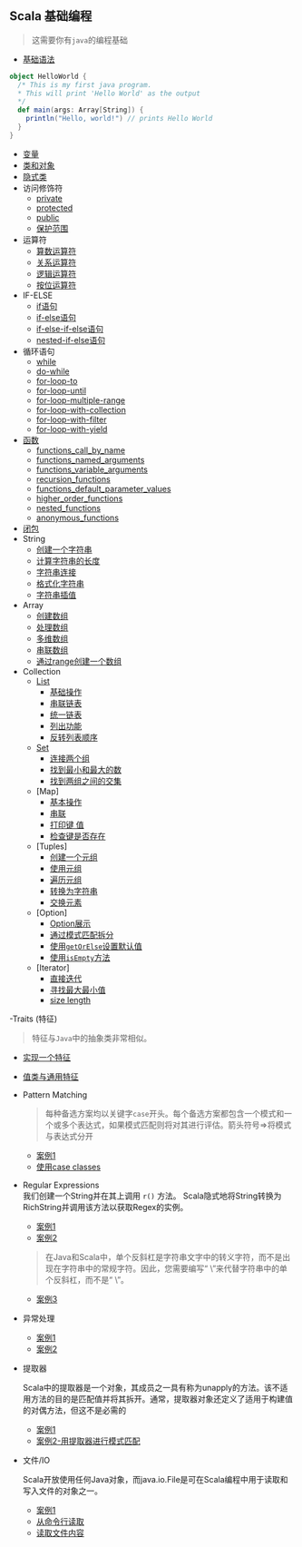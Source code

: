## Scala 基础编程

> 这需要你有`java`的编程基础

- [基础语法](/part3/scala/scalaProgramming/HelloWorld.scala)
```scala
object HelloWorld {
  /* This is my first java program.
  * This will print 'Hello World' as the output
  */
  def main(args: Array[String]) {
    println("Hello, world!") // prints Hello World
  }
}
```
- [变量](./scala_variables.scala)
- [类和对象](scala_classes_objects.scala)
- [隐式类](IntTimesDemo.scala)
- 访问修饰符
  - [private](PrivateMember.scala)
  - [protected](ProtectMember.scala)
  - [public](PublicMember.scala)
  - [保护范围](Executive.scala)
- 运算符
  - [算数运算符](scala_arithmatic_operators.scala)
  - [关系运算符](scala_relational_operators.scala)
  - [逻辑运算符](scala_logical_operators.scala)
  - [按位运算符](scala_bitwise_operators.scala)
- IF-ELSE
  - [if语句](if_statement.scala)  
  - [if-else语句](if_else_statement.scala)
  - [if-else-if-else语句](if_else_if_else_statement.scala)
  - [nested-if-else语句](nested_if_else.scala)
- 循环语句
  - [while](scala_while_loop.scala)  
  - [do-while](scala_do_while_loop.scala)  
  - [for-loop-to](for_loop_to.scala)
  - [for-loop-until](for_loop_until.scala)
  - [for-loop-multiple-range](for_loop_multiple_range.scala)
  - [for-loop-with-collection](for_loop_with_collection.scala)
  - [for-loop-with-filter](for_loop_with_filters.scala)
  - [for-loop-with-yield](for_loop_with_yield.scala)
 - [函数](scala_functions.scala)
   - [functions_call_by_name](functions_call_by_name.scala)
   - [functions_named_arguments](functions_named_arguments.scala)
   - [functions_variable_arguments](functions_variable_arguments.scala)
   - [recursion_functions](recursion_functions.scala)
   - [functions_default_parameter_values](functions_default_parameter_values.scala)
   - [higher_order_functions](higher_order_functions.scala)
   - [nested_functions](nested_functions.scala)
   - [anonymous_functions](anonymous_functions.scala)
 - [闭包](scala_closures.scala)  
 - String 
   - [创建一个字符串](creating_a_string.scala)
   - [计算字符串的长度](string_length.scala)
   - [字符串连接](concatemating_string.scala)
   - [格式化字符串](creating_format_string.scala)
   - [字符串插值](string_interpolator.scala)
  - Array
    - [创建数组](creating_array.scala) 
    - [处理数组](processing_array.scala)
    - [多维数组](multi_dimensional_arrays.scala)
    - [串联数组](concatenate_array.scala)
    - [通过range创建一个数组](create_array_with_range.scala)
 - Collection
   - [List](create_list.scala)
     - [基础操作](base_operations_on_lists.scala)
     - [串联链表](concatenating_lists.scala)
     - [统一链表](creating_uniform_lists.scala)
     - [列出功能](tabulating_a_function.scala)
     - [反转列表顺序](reverse_list_order.scala)
   - [Set](base_operations_on_set.scala)  
     - [连接两个组](concatenating_set.scala)
     - [找到最小和最大的数](find_max_min_on_set.scala)
     - [找到两组之间的交集](find_common_values_between_two_set.scala)
   - [Map]
     - [基本操作](base_operation_on_map.scala)
     - [串联](concatenating_maps.scala)
     - [打印键 值](print_keys_and_values.scala)
     - [检查键是否存在](check_a_key_in_map.scala)
   - [Tuples]  
     - [创建一个元组](create_a_tuple.scala)
     - [使用元组](use_a_tuple.scala)
     - [遍历元组](iterate_over_the_tuple.scala)
     - [转换为字符串](converting_to_string.scala)
     - [交换元素](swap_element_on_tuple.scala)
   - [Option]  
     - [Option展示](show_option.scala)
     - [通过模式匹配拆分](./divide_by_pattern_mathch.scala)
     - [使用`getOrElse`设置默认值](use_get_or_else.scala)
     - [使用`isEmpty`方法](use_is_empty_on_option.scala)
   - [Iterator]
     - [直接迭代](use_iterator_with_while_loop.scala)  
     - [寻找最大最小值](find_max_min_on_iterator.scala)
     - [size length](size_len_on_iterator.scala)
     
 -Traits (特征)    
   >特征与`Java`中的抽象类非常相似。
   - [实现一个特征](implement_a_trait.scala)  
   - [值类与通用特征](value_and_universal_traits.scala)  
 - Pattern Matching
   > 每种备选方案均以关键字`case`开头。每个备选方案都包含一个模式和一个或多个表达式，如果模式匹配则将对其进行评估。箭头符号=>将模式与表达式分开
    
   - [案例1](matchTest.scala) 
   - [使用case classes](use_case_classes.scala)
 - Regular Expressions   
 我们创建一个String并在其上调用 `r()` 方法。 Scala隐式地将String转换为RichString并调用该方法以获取Regex的实例。
   - [案例1](use_regular_expressions.scala)
   - [案例2](use_regular_replace.scala)
   > 在Java和Scala中，单个反斜杠是字符串文字中的转义字符，而不是出现在字符串中的常规字符。因此，您需要编写“ \\”来代替字符串中的单个反斜杠，而不是“ \”。
   - [案例3](use_regular_expressions2.scala)
 - 异常处理
   - [案例1](catch_exception1.scala)  
   - [案例2](catch_exception2.scala)  
 - 提取器
 
   Scala中的提取器是一个对象，其成员之一具有称为unapply的方法。该不适用方法的目的是匹配值并将其拆开。通常，提取器对象还定义了适用于构建值的对偶方法，但这不是必需的
   - [案例1](extrctors_case1.scala)
   - [案例2-用提取器进行模式匹配](pattern_matching_with_extractors.scala)
 - 文件/IO
 
   Scala开放使用任何Java对象，而java.io.File是可在Scala编程中用于读取和写入文件的对象之一。
   - [案例1](file_io_case1.scala)  
   - [从命令行读取](reading_from_command_line.scala)
   - [读取文件内容](reading_file_content.scala)
   